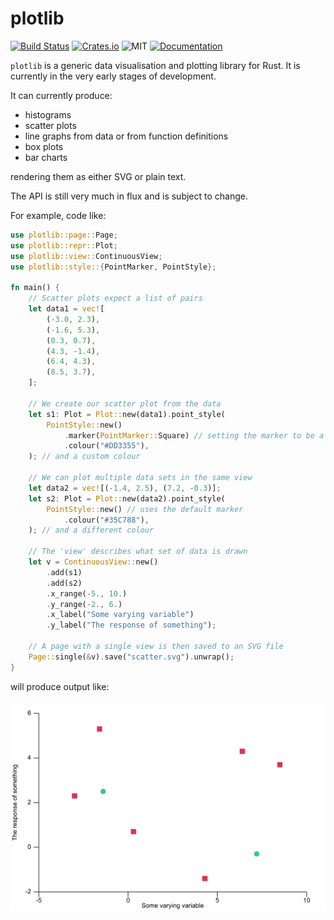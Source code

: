 # plotlib

[![Build Status](https://travis-ci.org/milliams/plotlib.svg?branch=master)](https://travis-ci.org/milliams/plotlib)
[![Crates.io](https://img.shields.io/crates/v/plotlib.svg)](https://crates.io/crates/plotlib)
![MIT](https://img.shields.io/crates/l/plotlib.svg)
[![Documentation](https://docs.rs/plotlib/badge.svg)](https://docs.rs/plotlib)

`plotlib` is a generic data visualisation and plotting library for Rust.
It is currently in the very early stages of development.

It can currently produce:

* histograms
* scatter plots
* line graphs from data or from function definitions
* box plots
* bar charts

rendering them as either SVG or plain text.

The API is still very much in flux and is subject to change.

For example, code like:

```rust
use plotlib::page::Page;
use plotlib::repr::Plot;
use plotlib::view::ContinuousView;
use plotlib::style::{PointMarker, PointStyle};

fn main() {
    // Scatter plots expect a list of pairs
    let data1 = vec![
        (-3.0, 2.3),
        (-1.6, 5.3),
        (0.3, 0.7),
        (4.3, -1.4),
        (6.4, 4.3),
        (8.5, 3.7),
    ];

    // We create our scatter plot from the data
    let s1: Plot = Plot::new(data1).point_style(
        PointStyle::new()
            .marker(PointMarker::Square) // setting the marker to be a square
            .colour("#DD3355"),
    ); // and a custom colour

    // We can plot multiple data sets in the same view
    let data2 = vec![(-1.4, 2.5), (7.2, -0.3)];
    let s2: Plot = Plot::new(data2).point_style(
        PointStyle::new() // uses the default marker
            .colour("#35C788"),
    ); // and a different colour

    // The 'view' describes what set of data is drawn
    let v = ContinuousView::new()
        .add(s1)
        .add(s2)
        .x_range(-5., 10.)
        .y_range(-2., 6.)
        .x_label("Some varying variable")
        .y_label("The response of something");

    // A page with a single view is then saved to an SVG file
    Page::single(&v).save("scatter.svg").unwrap();
}

```

will produce output like:

![scatter plot](scatter.png)
